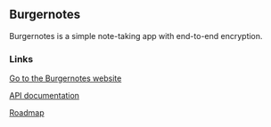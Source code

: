## Burgernotes
Burgernotes is a simple note-taking app with end-to-end encryption.

### Links
[Go to the Burgernotes website](https://notes.hectabit.org)

[API documentation](APIDOCS.md)

[Roadmap](ROADMAP.md)
